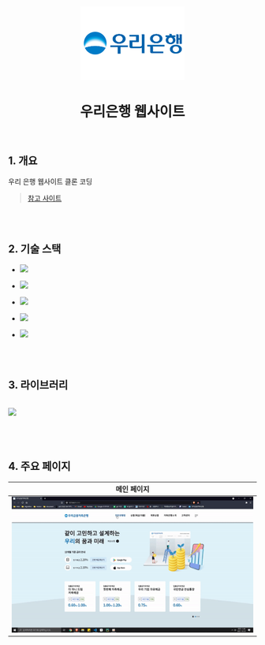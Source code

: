 <div align="center">
  <br />
    <img src=".\README.assets\다운로드.png" alt="우리은행" height="150px" />
  <h1>우리은행 웹사이트</h1>
  <br />
</div>





##  1. 개요

우리 은행 웹사이트 클론 코딩

> [참고 사이트](https://www.woorisavingsbank.com/main/main.do#none)

<br /><br />

## 2. 기술 스택

- ![](https://img.shields.io/badge/-JavaScript-F7DF1E?&logo=javascript&logoColor=white) 

- ![](https://img.shields.io/badge/CSS-1572B6?&logo=css3&logoColor=white) 

- ![](https://img.shields.io/badge/-HTML5-E34F26?&logo=html5&logoColor=white) 

- ![](https://img.shields.io/badge/-Vue.js-4FC08D?&logo=vue.js&logoColor=white) 

- ![](https://img.shields.io/badge/-Weppack-8DD6F9?&logo=webpack&logoColor=white) 

  

<br /><br />

## 3.  라이브러리

## ![](https://img.shields.io/badge/-fullscreen.js-orange?&logo=javascript&logoColor=white) 

<br /><br />

## 4. 주요 페이지

|                         메인 페이지                          |
| :----------------------------------------------------------: |
| ![image-20211023115143280](README.assets/ezgif.com-gif-maker.gif) |